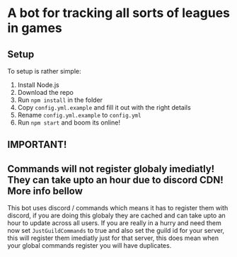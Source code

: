 # A bot for tracking all sorts of leagues in games

## Setup
To setup is rather simple:
1. Install Node.js
2. Download the repo
3. Run `npm install` in the folder
4. Copy `config.yml.example` and fill it out with the right details
5. Rename `config.yml.example` to `config.yml`
6. Run `npm start` and boom its online!

## IMPORTANT!
## Commands will not register globaly imediatly! They can take upto an hour due to discord CDN! More info bellow

This bot uses discord / commands which means it has to register them with discord, if you are doing this globaly they are cached and can take upto an hour to update across all users.
If you are really in a hurry and need them now set `JustGuildCommands` to true and also set the guild id for your server, this will register them imediatly just for that server, this does mean when your global commands register you will have duplicates.
